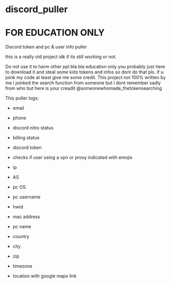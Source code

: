 # discord_puller

# FOR EDUCATION ONLY
Discord token and pc &amp; user info puller

this is a really old project idk if its still working or not.

Do not use it to harm other ppl bla bla education only you probably just here to download it and steal some kids tokens and infos so dont do that pls. if u joink my code at least give me some credit. This project not 100% written by me i joinked the search function from someone but i dont remember sadly from who but here is your creadit @someonewhomade_thetokensearching


This puller logs:

- email
- phone
- discord nitro status
- billing status
- discord token

- checks if user using a vpn or proxy indicated with emojis
- ip
- AS

- pc OS
- pc username
- hwid
- mac address
- pc name

- country
- city
- zip
- timezone
- location with google maps link
